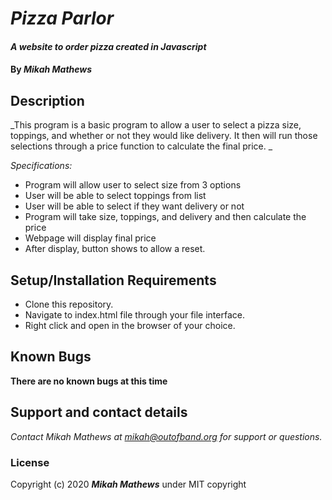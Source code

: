 # _Pizza Parlor_

#### _A website to order pizza created in Javascript_

#### By _**Mikah Mathews**_

## Description

_This program is a basic program to allow a user to
select a pizza size, toppings, and whether or not they would
like delivery. It then will run those selections through
a price function to calculate the final price. _

_Specifications:_
* Program will allow user to select size from 3 options
* User will be able to select toppings from list
* User will be able to select if they want delivery or not
* Program will take size, toppings, and delivery and then 
calculate the price
* Webpage will display final price
* After display, button shows to allow a reset.



## Setup/Installation Requirements

* Clone this repository.
* Navigate to index.html file through your file interface.
* Right click and open in the browser of your choice.


## Known Bugs

__There are no known bugs at this time__

## Support and contact details

_Contact Mikah Mathews at mikah@outofband.org for support or questions._

### License

Copyright (c) 2020 **_Mikah Mathews_** under MIT copyright


